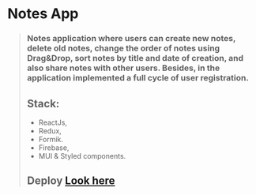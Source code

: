 # Notes App

> ### Notes application where users can create new notes, delete old notes, change the order of notes using Drag&Drop, sort notes by title and date of creation, and also share notes with other users. Besides, in the application implemented a full cycle of user registration. <br/>
>
> ## Stack:
>
> - ReactJs,
> - Redux,
> - Formik.
> - Firebase,
> - MUI & Styled components.
>
> ## Deploy [Look here](https://MariaGuk.github.io/note-app)
